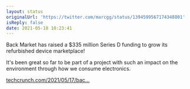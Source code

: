 ```yaml
---
layout: status
originalUrl: 'https://twitter.com/marcgg/status/1394599567174348801'
isReply: false
date: 2021-05-18 10:23:41
---
```


Back Market has raised a $335 million Series D funding to grow  its refurbished device marketplace!

It's been great so far to be part of a project with such an impact on the environment through how we consume electronics.

[techcrunch.com/2021/05/17/bac…](https://techcrunch.com/2021/05/17/back-market-raises-another-335-million-for-its-refurbished-device-marketplace/)
